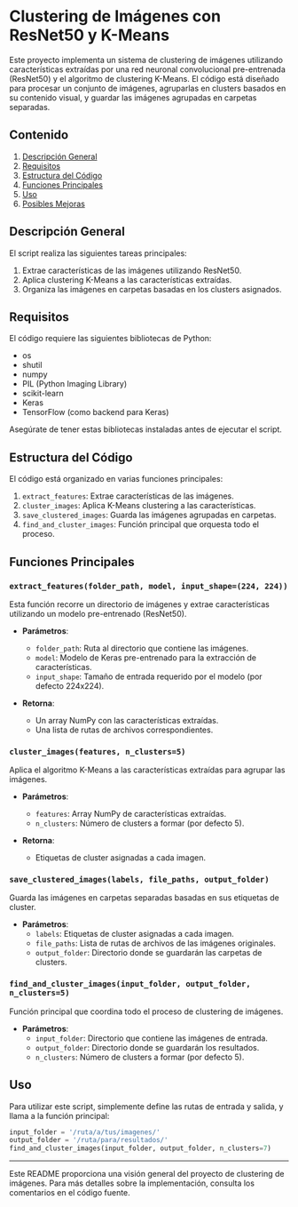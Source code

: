 # Clustering de Imágenes con ResNet50 y K-Means

Este proyecto implementa un sistema de clustering de imágenes utilizando características extraídas por una red neuronal convolucional pre-entrenada (ResNet50) y el algoritmo de clustering K-Means. El código está diseñado para procesar un conjunto de imágenes, agruparlas en clusters basados en su contenido visual, y guardar las imágenes agrupadas en carpetas separadas.

## Contenido

1. [Descripción General](#descripción-general)
2. [Requisitos](#requisitos)
3. [Estructura del Código](#estructura-del-código)
4. [Funciones Principales](#funciones-principales)
5. [Uso](#uso)
6. [Posibles Mejoras](#posibles-mejoras)

## Descripción General

El script realiza las siguientes tareas principales:

1. Extrae características de las imágenes utilizando ResNet50.
2. Aplica clustering K-Means a las características extraídas.
3. Organiza las imágenes en carpetas basadas en los clusters asignados.

## Requisitos

El código requiere las siguientes bibliotecas de Python:

- os
- shutil
- numpy
- PIL (Python Imaging Library)
- scikit-learn
- Keras
- TensorFlow (como backend para Keras)

Asegúrate de tener estas bibliotecas instaladas antes de ejecutar el script.

## Estructura del Código

El código está organizado en varias funciones principales:

1. `extract_features`: Extrae características de las imágenes.
2. `cluster_images`: Aplica K-Means clustering a las características.
3. `save_clustered_images`: Guarda las imágenes agrupadas en carpetas.
4. `find_and_cluster_images`: Función principal que orquesta todo el proceso.

## Funciones Principales

### `extract_features(folder_path, model, input_shape=(224, 224))`

Esta función recorre un directorio de imágenes y extrae características utilizando un modelo pre-entrenado (ResNet50).

- **Parámetros**:
  - `folder_path`: Ruta al directorio que contiene las imágenes.
  - `model`: Modelo de Keras pre-entrenado para la extracción de características.
  - `input_shape`: Tamaño de entrada requerido por el modelo (por defecto 224x224).

- **Retorna**:
  - Un array NumPy con las características extraídas.
  - Una lista de rutas de archivos correspondientes.

### `cluster_images(features, n_clusters=5)`

Aplica el algoritmo K-Means a las características extraídas para agrupar las imágenes.

- **Parámetros**:
  - `features`: Array NumPy de características extraídas.
  - `n_clusters`: Número de clusters a formar (por defecto 5).

- **Retorna**:
  - Etiquetas de cluster asignadas a cada imagen.

### `save_clustered_images(labels, file_paths, output_folder)`

Guarda las imágenes en carpetas separadas basadas en sus etiquetas de cluster.

- **Parámetros**:
  - `labels`: Etiquetas de cluster asignadas a cada imagen.
  - `file_paths`: Lista de rutas de archivos de las imágenes originales.
  - `output_folder`: Directorio donde se guardarán las carpetas de clusters.

### `find_and_cluster_images(input_folder, output_folder, n_clusters=5)`

Función principal que coordina todo el proceso de clustering de imágenes.

- **Parámetros**:
  - `input_folder`: Directorio que contiene las imágenes de entrada.
  - `output_folder`: Directorio donde se guardarán los resultados.
  - `n_clusters`: Número de clusters a formar (por defecto 5).

## Uso

Para utilizar este script, simplemente define las rutas de entrada y salida, y llama a la función principal:

```python
input_folder = '/ruta/a/tus/imagenes/'
output_folder = '/ruta/para/resultados/'
find_and_cluster_images(input_folder, output_folder, n_clusters=7)
```
---

Este README proporciona una visión general del proyecto de clustering de imágenes. Para más detalles sobre la implementación, consulta los comentarios en el código fuente.
